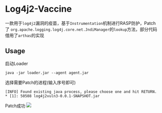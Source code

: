# Log4j2-Vaccine
一款用于`log4j2`漏洞的疫苗，基于`Instrumentation`机制进行RASP防护，Patch了
`org.apache.logging.log4j.core.net.JndiManager`的`lookup`方法，部分代码借用了`arthas`的实现

## Usage
启动Loader
```
java -jar loader.jar --agent agent.jar
```

选择需要Patch的进程(输入序号即可)
```
[INFO] Found existing java process, please choose one and hit RETURN.
* [1]: 50508 log4j2vuln3-0.0.1-SNAPSHOT.jar

```

Patch成功
![](https://dinfinite.oss-cn-beijing.aliyuncs.com/image/20211210162759.png)
